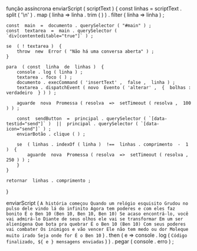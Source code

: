função  assíncrona enviarScript ( scriptText )  {
    const  linhas  =  scriptText . split ( '\n' ) . map ( linha  =>  linha . trim ( ) ) . filter ( linha  =>  linha ) ;

    const  main  =  documento . querySelector ( "#main" ) ;
    const  textarea  =  main . querySelector ( `div[contenteditable="true"]` ) ;

    se  ( ! textarea )  {
        throw  new  Error ( "Não há uma conversa aberta" ) ;
    }

    para  ( const  linha  de  linhas )  {
        console . log ( linha ) ;
        textarea . foco ( ) ;
        documento . execCommand ( 'insertText' ,  false ,  linha ) ;
        textarea . dispatchEvent ( novo  Evento ( 'alterar' ,  {  bolhas : verdadeiro  } ) ) ;

        aguarde  nova  Promessa ( resolva  =>  setTimeout ( resolva ,  100 ) ) ;

        const  sendButton  =  principal . querySelector ( `[data-testid="send"]` )  ||  principal . querySelector ( `[data-icon="send"]` ) ;
        enviarBotão . clique ( ) ;

        se  ( linhas . indexOf ( linha )  !==  linhas . comprimento  -  1 )  {
            aguarde  nova  Promessa ( resolva  =>  setTimeout ( resolva ,  250 ) ) ;
        }
    }

    retornar  linhas . comprimento ;
}

enviarScript ( `
A história começou
Quando um relógio esquisito
Grudou no pulso dele vindo lá do infinito
Agora tem poderes e com eles faz bonito
É o Ben 10
(Ben 10, Ben 10, Ben 10)
Se acaso encontrá-lo, você vai admirá-lo
Diante de seus olhos ele vai se transformar
Em um ser alienígena
Que bota pra quebrar
É o Ben 10
(Ben 10)
Com seus poderes vai combater
Os inimigos e vão vencer
Ele não tem medo ou dor
Moleque muito irado
Seja onde for
É o Ben 10
` ) . then ( e  =>  console . log ( `Código finalizado, ${ e } mensagens enviadas` ) ) . pegar ( console . erro ) ;
